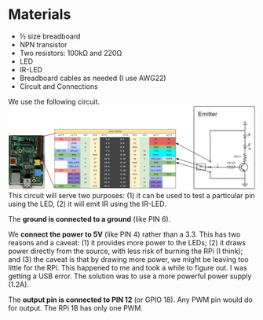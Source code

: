 # Materials
* ½ size breadboard
* NPN transistor
* Two resistors: 100kΩ and 220Ω
* LED
* IR-LED
* Breadboard cables as needed (I use AWG22)
* Circuit and Connections

We use the following circuit. 
![emitter_circuit](emitter.jpg)
This circuit will serve two purposes: (1) it can be used to test a particular pin using the LED, (2) it will emit IR using the IR-LED.

The **ground is connected to a ground** (like PIN 6).

We **connect the power to 5V** (like PIN 4) rather than a 3.3. This has two reasons and a caveat: (1) it provides more power to the LEDs; (2) it draws power directly from the source, with less risk of burning the RPi (I think); and (3) the caveat is that by drawing more power, we might be leaving too little for the RPi. This happened to me and took a while to figure out. I was getting a USB error. The solution was to use a more powerful power supply (1.2A).

The **output pin is connected to PIN 12** (or GPIO 18). Any PWM pin would do for output. The RPi 1B has only one PWM.
